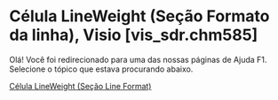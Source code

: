 
# Célula LineWeight (Seção Formato da linha), Visio [vis_sdr.chm585]

Olá! Você foi redirecionado para uma das nossas páginas de Ajuda F1. Selecione o tópico que estava procurando abaixo.

[Célula LineWeight (Seção Line Format)](http://msdn.microsoft.com/library/16b0e293-eeef-34b4-aeb0-4472815dd543%28Office.15%29.aspx)

